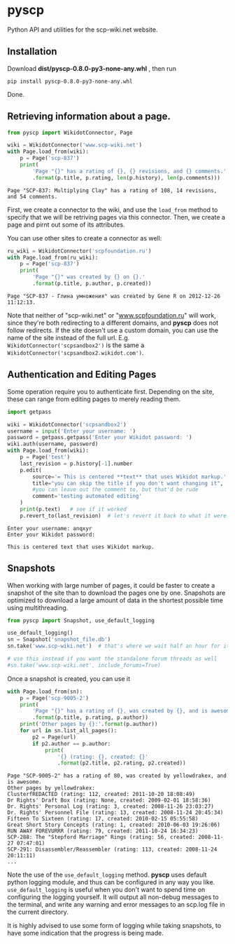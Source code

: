 # pyscp

Python API and utilities for the scp-wiki.net website.

## Installation

Download **dist/pyscp-0.8.0-py3-none-any.whl** , then run
```
pip install pyscp-0.8.0-py3-none-any.whl
```

Done.

## Retrieving information about a page.
 

```python
from pyscp import WikidotConnector, Page

wiki = WikidotConnector('www.scp-wiki.net')
with Page.load_from(wiki):
    p = Page('scp-837')
    print(
        'Page "{}" has a rating of {}, {} revisions, and {} comments.'
        .format(p.title, p.rating, len(p.history), len(p.comments)))
```
```
Page "SCP-837: Multiplying Clay" has a rating of 108, 14 revisions, and 54 comments.
```

First, we create a connector to the wiki, and use the `load_from` method to specify that we will be retriving pages via this connector. Then, we create a page and pirnt out some of its attributes.

You can use other sites to create a connector as well:

```python
ru_wiki = WikidotConnector('scpfoundation.ru')
with Page.load_from(ru_wiki):
    p = Page('scp-837')
    print(
        'Page "{}" was created by {} on {}.'
        .format(p.title, p.author, p.created))

```
```
Page "SCP-837 - Глина умножения" was created by Gene R on 2012-12-26 11:12:13.
```

Note that neither of "scp-wiki.net" or "www.scpfoundation.ru" will work, since they're both redirecting to a different domains, and **pyscp** does not follow redirects. If the site doesn't use a custom domain, you can use the name of the site instead of the full url. E.g. `WikidotConnector('scpsandbox2')` is the same a `WikidotConnector('scpsandbox2.wikidot.com')`.

## Authentication and Editing Pages

Some operation require you to authenticate first. Depending on the site, these can range from editing pages to merely reading them.

```python
import getpass

wiki = WikidotConnector('scpsandbox2')
username = input('Enter your username: ')
password = getpass.getpass('Enter your Wikidot password: ')
wiki.auth(username, password)
with Page.load_from(wiki):
    p = Page('test')
    last_revision = p.history[-1].number
    p.edit(
        source='= This is centered **text** that uses Wikidot markup.',
        title="you can skip the title if you don't want changing it",
        #you can leave out the comment to, but that'd be rude
        comment='testing automated editing'
    )
    print(p.text)   # see if it worked
    p.revert_to(last_revision)  # let's revert it back to what it were.
```
```
Enter your username: anqxyr
Enter your Wikidot password: 

This is centered text that uses Wikidot markup.
```


## Snapshots

When working with large number of pages, it could be faster to create a snapshot of the site than to download the pages one by one. Snapshots are optimized to download a large amount of data in the shortest possible time using multithreading.

```python
from pyscp import Snapshot, use_default_logging

use_default_logging()
sn = Snapshot('snapshot_file.db')
sn.take('www.scp-wiki.net')  # that's where we wait half an hour for it to finish

# use this instead if you want the standalone forum threads as well
#sn.take('www.scp-wiki.net', include_forums=True)
```

Once a snapshot is created, you can use it 

```python
with Page.load_from(sn):
    p = Page('scp-9005-2')
    print(
        'Page "{}" has a rating of {}, was created by {}, and is awesome.'
        .format(p.title, p.rating, p.author))
    print('Other pages by {}:'.format(p.author))
    for url in sn.list_all_pages():
        p2 = Page(url)
        if p2.author == p.author:
            print(
                '{} (rating: {}, created: {}'
                .format(p2.title, p2.rating, p2.created))
```
```
Page "SCP-9005-2" has a rating of 80, was created by yellowdrakex, and is awesome.
Other pages by yellowdrakex:
ClusterfREDACTED (rating: 112, created: 2011-10-20 18:08:49)
Dr Rights' Draft Box (rating: None, created: 2009-02-01 18:58:36)
Dr. Rights' Personal Log (rating: 3, created: 2008-11-26 23:03:27)
Dr. Rights' Personnel File (rating: 13, created: 2008-11-24 20:45:34)
Fifteen To Sixteen (rating: 17, created: 2010-02-15 05:55:58)
Great Short Story Concepts (rating: 1, created: 2010-06-03 19:26:06)
RUN AWAY FOREVURRR (rating: 79, created: 2011-10-24 16:34:23)
SCP-288: The "Stepford Marriage" Rings (rating: 56, created: 2008-11-27 07:47:01)
SCP-291: Disassembler/Reassembler (rating: 113, created: 2008-11-24 20:11:11)
...
```

Note the use of the `use_default_logging` method. **pyscp** uses default python logging module, and thus can be configured in any way you like. `use_default_logging` is useful when you don't want to spend time on configuring the logging yourself. It will output all non-debug messages to the terminal, and write any warning and error messages to an scp.log file in the current directory.

It is highly advised to use some form of logging while taking snapshots, to have some indication that the progress is being made.
